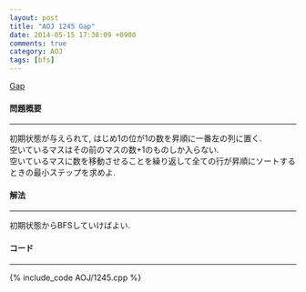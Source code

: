 ```yaml
---
layout: post
title: "AOJ 1245 Gap"
date: 2014-05-15 17:38:09 +0900
comments: true
category: AOJ
tags: [bfs]
---
```


[Gap](http://judge.u-aizu.ac.jp/onlinejudge/description.jsp?id=1245)

#### 問題概要 

****

初期状態が与えられて, はじめ1の位が1の数を昇順に一番左の列に置く.  
空いているマスはその前のマスの数+1のものしか入らない.  
空いているマスに数を移動させることを繰り返して全ての行が昇順にソートするときの最小ステップを求めよ.  

#### 解法

****

初期状態からBFSしていけばよい.

#### コード

****

{% include_code AOJ/1245.cpp %}
